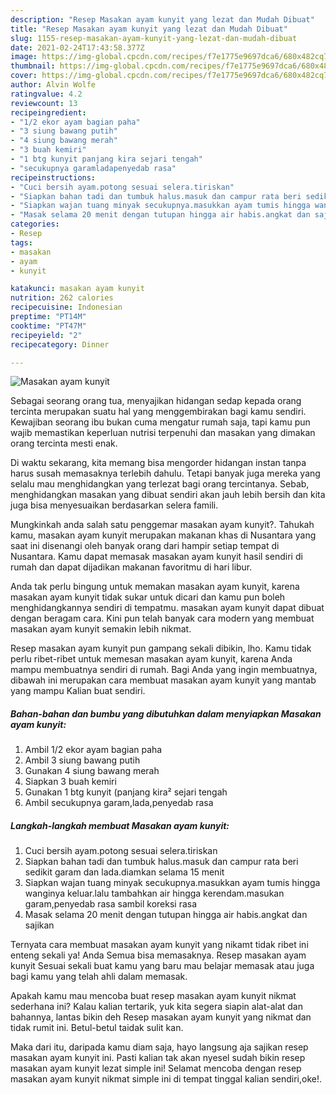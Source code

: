 ```yaml
---
description: "Resep Masakan ayam kunyit yang lezat dan Mudah Dibuat"
title: "Resep Masakan ayam kunyit yang lezat dan Mudah Dibuat"
slug: 1155-resep-masakan-ayam-kunyit-yang-lezat-dan-mudah-dibuat
date: 2021-02-24T17:43:58.377Z
image: https://img-global.cpcdn.com/recipes/f7e1775e9697dca6/680x482cq70/masakan-ayam-kunyit-foto-resep-utama.jpg
thumbnail: https://img-global.cpcdn.com/recipes/f7e1775e9697dca6/680x482cq70/masakan-ayam-kunyit-foto-resep-utama.jpg
cover: https://img-global.cpcdn.com/recipes/f7e1775e9697dca6/680x482cq70/masakan-ayam-kunyit-foto-resep-utama.jpg
author: Alvin Wolfe
ratingvalue: 4.2
reviewcount: 13
recipeingredient:
- "1/2 ekor ayam bagian paha"
- "3 siung bawang putih"
- "4 siung bawang merah"
- "3 buah kemiri"
- "1 btg kunyit panjang kira sejari tengah"
- "secukupnya garamladapenyedab rasa"
recipeinstructions:
- "Cuci bersih ayam.potong sesuai selera.tiriskan"
- "Siapkan bahan tadi dan tumbuk halus.masuk dan campur rata beri sedikit garam dan lada.diamkan selama 15 menit"
- "Siapkan wajan tuang minyak secukupnya.masukkan ayam tumis hingga wanginya keluar.lalu tambahkan air hingga kerendam.masukan garam,penyedab rasa sambil koreksi rasa"
- "Masak selama 20 menit dengan tutupan hingga air habis.angkat dan sajikan"
categories:
- Resep
tags:
- masakan
- ayam
- kunyit

katakunci: masakan ayam kunyit 
nutrition: 262 calories
recipecuisine: Indonesian
preptime: "PT14M"
cooktime: "PT47M"
recipeyield: "2"
recipecategory: Dinner

---
```



![Masakan ayam kunyit](https://img-global.cpcdn.com/recipes/f7e1775e9697dca6/680x482cq70/masakan-ayam-kunyit-foto-resep-utama.jpg)

Sebagai seorang orang tua, menyajikan hidangan sedap kepada orang tercinta merupakan suatu hal yang menggembirakan bagi kamu sendiri. Kewajiban seorang ibu bukan cuma mengatur rumah saja, tapi kamu pun wajib memastikan keperluan nutrisi terpenuhi dan masakan yang dimakan orang tercinta mesti enak.

Di waktu  sekarang, kita memang bisa mengorder hidangan instan tanpa harus susah memasaknya terlebih dahulu. Tetapi banyak juga mereka yang selalu mau menghidangkan yang terlezat bagi orang tercintanya. Sebab, menghidangkan masakan yang dibuat sendiri akan jauh lebih bersih dan kita juga bisa menyesuaikan berdasarkan selera famili. 



Mungkinkah anda salah satu penggemar masakan ayam kunyit?. Tahukah kamu, masakan ayam kunyit merupakan makanan khas di Nusantara yang saat ini disenangi oleh banyak orang dari hampir setiap tempat di Nusantara. Kamu dapat memasak masakan ayam kunyit hasil sendiri di rumah dan dapat dijadikan makanan favoritmu di hari libur.

Anda tak perlu bingung untuk memakan masakan ayam kunyit, karena masakan ayam kunyit tidak sukar untuk dicari dan kamu pun boleh menghidangkannya sendiri di tempatmu. masakan ayam kunyit dapat dibuat dengan beragam cara. Kini pun telah banyak cara modern yang membuat masakan ayam kunyit semakin lebih nikmat.

Resep masakan ayam kunyit pun gampang sekali dibikin, lho. Kamu tidak perlu ribet-ribet untuk memesan masakan ayam kunyit, karena Anda mampu membuatnya sendiri di rumah. Bagi Anda yang ingin membuatnya, dibawah ini merupakan cara membuat masakan ayam kunyit yang mantab yang mampu Kalian buat sendiri.

<!--inarticleads1-->

##### Bahan-bahan dan bumbu yang dibutuhkan dalam menyiapkan Masakan ayam kunyit:

1. Ambil 1/2 ekor ayam bagian paha
1. Ambil 3 siung bawang putih
1. Gunakan 4 siung bawang merah
1. Siapkan 3 buah kemiri
1. Gunakan 1 btg kunyit (panjang kira² sejari tengah
1. Ambil secukupnya garam,lada,penyedab rasa




<!--inarticleads2-->

##### Langkah-langkah membuat Masakan ayam kunyit:

1. Cuci bersih ayam.potong sesuai selera.tiriskan
1. Siapkan bahan tadi dan tumbuk halus.masuk dan campur rata beri sedikit garam dan lada.diamkan selama 15 menit
1. Siapkan wajan tuang minyak secukupnya.masukkan ayam tumis hingga wanginya keluar.lalu tambahkan air hingga kerendam.masukan garam,penyedab rasa sambil koreksi rasa
1. Masak selama 20 menit dengan tutupan hingga air habis.angkat dan sajikan




Ternyata cara membuat masakan ayam kunyit yang nikamt tidak ribet ini enteng sekali ya! Anda Semua bisa memasaknya. Resep masakan ayam kunyit Sesuai sekali buat kamu yang baru mau belajar memasak atau juga bagi kamu yang telah ahli dalam memasak.

Apakah kamu mau mencoba buat resep masakan ayam kunyit nikmat sederhana ini? Kalau kalian tertarik, yuk kita segera siapin alat-alat dan bahannya, lantas bikin deh Resep masakan ayam kunyit yang nikmat dan tidak rumit ini. Betul-betul taidak sulit kan. 

Maka dari itu, daripada kamu diam saja, hayo langsung aja sajikan resep masakan ayam kunyit ini. Pasti kalian tak akan nyesel sudah bikin resep masakan ayam kunyit lezat simple ini! Selamat mencoba dengan resep masakan ayam kunyit nikmat simple ini di tempat tinggal kalian sendiri,oke!.

